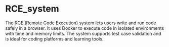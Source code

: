 # RCE_system
The RCE (Remote Code Execution) system lets users write and run code safely in a browser. It uses Docker to execute code in isolated environments with time and memory limits. The system supports test case validation and is ideal for coding platforms and learning tools.
